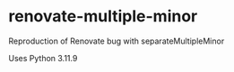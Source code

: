 # renovate-multiple-minor
Reproduction of Renovate bug with separateMultipleMinor


Uses Python 3.11.9
